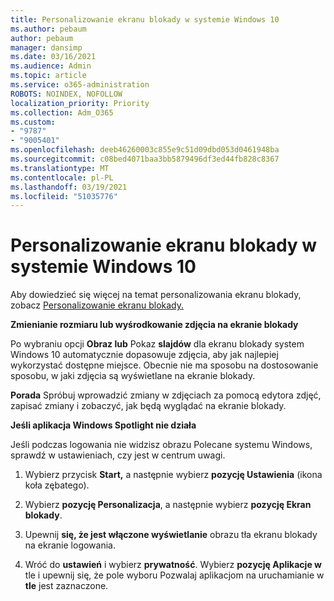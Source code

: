 ```yaml
---
title: Personalizowanie ekranu blokady w systemie Windows 10
ms.author: pebaum
author: pebaum
manager: dansimp
ms.date: 03/16/2021
ms.audience: Admin
ms.topic: article
ms.service: o365-administration
ROBOTS: NOINDEX, NOFOLLOW
localization_priority: Priority
ms.collection: Adm_O365
ms.custom:
- "9787"
- "9005401"
ms.openlocfilehash: deeb46260003c855e9c51d09dbd053d0461948ba
ms.sourcegitcommit: c08bed4071baa3bb5879496df3ed44fb828c8367
ms.translationtype: MT
ms.contentlocale: pl-PL
ms.lasthandoff: 03/19/2021
ms.locfileid: "51035776"
---
```

# <a name="personalize-your-lock-screen-in-windows-10"></a>Personalizowanie ekranu blokady w systemie Windows 10

Aby dowiedzieć się więcej na temat personalizowania ekranu blokady, zobacz [Personalizowanie ekranu blokady.](https://support.microsoft.com/windows/personalize-your-lock-screen-81dab9b0-35cf-887c-84a0-6de8ef72bea0)

**Zmienianie rozmiaru lub wyśrodkowanie zdjęcia na ekranie blokady**

Po wybraniu opcji **Obraz lub** Pokaz **slajdów** dla ekranu blokady system Windows 10 automatycznie dopasowuje zdjęcia, aby jak najlepiej wykorzystać dostępne miejsce. Obecnie nie ma sposobu na dostosowanie sposobu, w jaki zdjęcia są wyświetlane na ekranie blokady.

**Porada** Spróbuj wprowadzić zmiany w zdjęciach za pomocą edytora zdjęć, zapisać zmiany i zobaczyć, jak będą wyglądać na ekranie blokady.

**Jeśli aplikacja Windows Spotlight nie działa**

Jeśli podczas logowania nie widzisz obrazu Polecane systemu Windows, sprawdź w ustawieniach, czy jest w centrum uwagi. 

1. Wybierz przycisk **Start,** a następnie wybierz **pozycję Ustawienia** (ikona koła zębatego).

1. Wybierz **pozycję Personalizacja**, a następnie wybierz **pozycję Ekran blokady**.

1. Upewnij **się, że jest włączone wyświetlanie** obrazu tła ekranu blokady na ekranie logowania.

1. Wróć do **ustawień** i wybierz **prywatność**. Wybierz **pozycję Aplikacje w** tle i upewnij się, że pole wyboru Pozwalaj aplikacjom na uruchamianie w **tle** jest zaznaczone.
